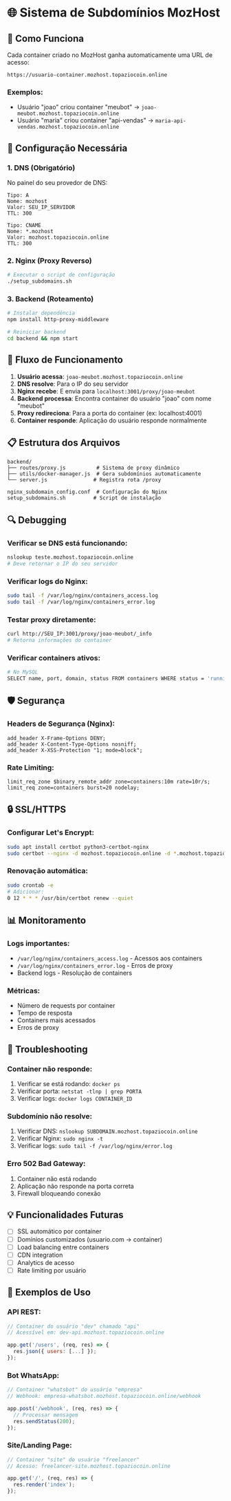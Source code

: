 # 🌐 Sistema de Subdomínios MozHost

## 🎯 Como Funciona

Cada container criado no MozHost ganha automaticamente uma URL de acesso:
```
https://usuario-container.mozhost.topaziocoin.online
```

### Exemplos:
- Usuário "joao" criou container "meubot" → `joao-meubot.mozhost.topaziocoin.online`
- Usuário "maria" criou container "api-vendas" → `maria-api-vendas.mozhost.topaziocoin.online`

## 🔧 Configuração Necessária

### 1. DNS (Obrigatório)
No painel do seu provedor de DNS:

```dns
Tipo: A
Nome: mozhost
Valor: SEU_IP_SERVIDOR
TTL: 300

Tipo: CNAME  
Nome: *.mozhost
Valor: mozhost.topaziocoin.online
TTL: 300
```

### 2. Nginx (Proxy Reverso)
```bash
# Executar o script de configuração
./setup_subdomains.sh
```

### 3. Backend (Roteamento)
```bash
# Instalar dependência
npm install http-proxy-middleware

# Reiniciar backend
cd backend && npm start
```

## 🚀 Fluxo de Funcionamento

1. **Usuário acessa**: `joao-meubot.mozhost.topaziocoin.online`
2. **DNS resolve**: Para o IP do seu servidor
3. **Nginx recebe**: E envia para `localhost:3001/proxy/joao-meubot`
4. **Backend processa**: Encontra container do usuário "joao" com nome "meubot"
5. **Proxy redireciona**: Para a porta do container (ex: localhost:4001)
6. **Container responde**: Aplicação do usuário responde normalmente

## 📋 Estrutura dos Arquivos

```
backend/
├── routes/proxy.js          # Sistema de proxy dinâmico
├── utils/docker-manager.js  # Gera subdomínios automaticamente
└── server.js               # Registra rota /proxy

nginx_subdomain_config.conf  # Configuração do Nginx
setup_subdomains.sh         # Script de instalação
```

## 🔍 Debugging

### Verificar se DNS está funcionando:
```bash
nslookup teste.mozhost.topaziocoin.online
# Deve retornar o IP do seu servidor
```

### Verificar logs do Nginx:
```bash
sudo tail -f /var/log/nginx/containers_access.log
sudo tail -f /var/log/nginx/containers_error.log
```

### Testar proxy diretamente:
```bash
curl http://SEU_IP:3001/proxy/joao-meubot/_info
# Retorna informações do container
```

### Verificar containers ativos:
```bash
# No MySQL
SELECT name, port, domain, status FROM containers WHERE status = 'running';
```

## 🛡️ Segurança

### Headers de Segurança (Nginx):
```nginx
add_header X-Frame-Options DENY;
add_header X-Content-Type-Options nosniff;
add_header X-XSS-Protection "1; mode=block";
```

### Rate Limiting:
```nginx
limit_req_zone $binary_remote_addr zone=containers:10m rate=10r/s;
limit_req zone=containers burst=20 nodelay;
```

## 🔒 SSL/HTTPS

### Configurar Let's Encrypt:
```bash
sudo apt install certbot python3-certbot-nginx
sudo certbot --nginx -d mozhost.topaziocoin.online -d *.mozhost.topaziocoin.online
```

### Renovação automática:
```bash
sudo crontab -e
# Adicionar:
0 12 * * * /usr/bin/certbot renew --quiet
```

## 📊 Monitoramento

### Logs importantes:
- `/var/log/nginx/containers_access.log` - Acessos aos containers
- `/var/log/nginx/containers_error.log` - Erros de proxy
- Backend logs - Resolução de containers

### Métricas:
- Número de requests por container
- Tempo de resposta
- Containers mais acessados
- Erros de proxy

## 🚨 Troubleshooting

### Container não responde:
1. Verificar se está rodando: `docker ps`
2. Verificar porta: `netstat -tlnp | grep PORTA`
3. Verificar logs: `docker logs CONTAINER_ID`

### Subdomínio não resolve:
1. Verificar DNS: `nslookup SUBDOMAIN.mozhost.topaziocoin.online`
2. Verificar Nginx: `sudo nginx -t`
3. Verificar logs: `sudo tail -f /var/log/nginx/error.log`

### Erro 502 Bad Gateway:
1. Container não está rodando
2. Aplicação não responde na porta correta
3. Firewall bloqueando conexão

## 💡 Funcionalidades Futuras

- [ ] SSL automático por container
- [ ] Domínios customizados (usuario.com → container)
- [ ] Load balancing entre containers
- [ ] CDN integration
- [ ] Analytics de acesso
- [ ] Rate limiting por usuário

## 🎯 Exemplos de Uso

### API REST:
```javascript
// Container do usuário "dev" chamado "api"
// Acessível em: dev-api.mozhost.topaziocoin.online

app.get('/users', (req, res) => {
  res.json({ users: [...] });
});
```

### Bot WhatsApp:
```javascript
// Container "whatsbot" do usuário "empresa"  
// Webhook: empresa-whatsbot.mozhost.topaziocoin.online/webhook

app.post('/webhook', (req, res) => {
  // Processar mensagem
  res.sendStatus(200);
});
```

### Site/Landing Page:
```javascript
// Container "site" do usuário "freelancer"
// Acesso: freelancer-site.mozhost.topaziocoin.online

app.get('/', (req, res) => {
  res.render('index');
});
```